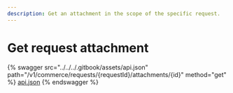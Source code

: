 ```yaml
---
description: Get an attachment in the scope of the specific request.
---
```


# Get request attachment

{% swagger src="../../../.gitbook/assets/api.json" path="/v1/commerce/requests/{requestId}/attachments/{id}" method="get" %}
[api.json](../../../.gitbook/assets/api.json)
{% endswagger %}
